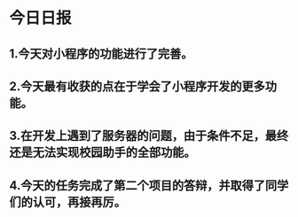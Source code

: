 # 今日日报
## 1.今天对小程序的功能进行了完善。
## 2.今天最有收获的点在于学会了小程序开发的更多功能。
## 3.在开发上遇到了服务器的问题，由于条件不足，最终还是无法实现校园助手的全部功能。
## 4.今天的任务完成了第二个项目的答辩，并取得了同学们的认可，再接再厉。
